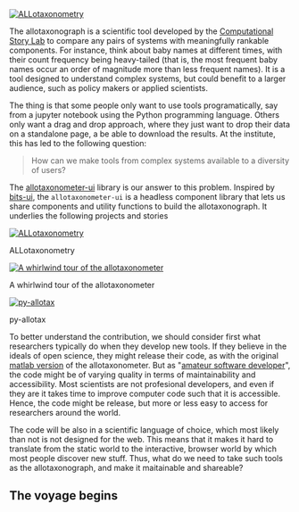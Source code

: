 
<a href="https://vermont-complex-systems.github.io/complex-stories/allotaxonometry" target="_blank" rel="noopener">
    <img src="/py_allotax_example005-crop.jpg" alt="ALLotaxonometry">
</a>

The allotaxonograph is a scientific tool developed by the [Computational Story Lab](https://compstorylab.org/) to compare any pairs of systems with meaningfully rankable components. For instance, think about baby names at different times, with their count frequency being heavy-tailed (that is, the most frequent baby names occur an order of magnitude more than less frequent names). It is a tool designed to understand complex systems, but could benefit to a larger audience, such as policy makers or applied scientists.

The thing is that some people only want to use tools programatically, say from a jupyter notebook using the Python programming language. Others only want a drag and drop approach, where they just want to drop their data on a standalone page, a be able to download the results. At the institute, this has led to the following question:

> How can we make tools from complex systems available to a diversity of users?

The [allotaxonometer-ui](https://github.com/Vermont-Complex-Systems/allotaxonometer-ui) library is our answer to this problem. Inspired by [bits-ui](https://bits-ui.com/), the `allotaxonometer-ui` is a headless component library that lets us share components and utility functions to build the allotaxonograph. It underlies the following projects and stories

<div class="image-grid">
  
  <div class="image-item">
    <a href="https://vermont-complex-systems.github.io/complex-stories/allotaxonometry" target="_blank" rel="noopener">
      <img src="/common/thumbnails/screenshots/allotaxonometry.jpg" alt="ALLotaxonometry">
    </a>
    <p class="image-caption">ALLotaxonometry</p>
  </div>
  
  <div class="image-item" style="max-width:90%;">
    <a href="https://vermont-complex-systems.github.io/complex-stories/allotax-scrolly" target="_blank" rel="noopener">
      <img src="/common/thumbnails/screenshots/allotax-scrolly.jpg" alt="A whirlwind tour of the allotaxonometer">
    </a>
    <p class="image-caption">A whirlwind tour of the allotaxonometer</p>
  </div>

  <div class="image-item">
    <a href="https://github.com/compstorylab/py-allotax" target="_blank" rel="noopener">
      <img src="/Allotax.jpg" alt="py-allotax">
    </a>
    <p class="image-caption">py-allotax</p>
  </div>
</div>

To better understand the contribution, we should consider first what researchers typically do when they develop new tools. If they believe in the ideals of open science, they might release their code, as with the original [matlab version](https://gitlab.com/compstorylab/allotaxonometer) of the allotaxonometer. But as "[amateur software developer](https://www.youtube.com/watch?v=zwRdO9_GGhY)", the code might be of varying quality in terms of maintainability and accessibility. Most scientists are not profesional developers, and even if they are it takes time to improve computer code such that it is accessible. Hence, the code might be release, but more or less easy to access for researchers around the world. 

The code will be also in a scientific language of choice, which most likely than not is not designed for the web. This means that it makes it hard to translate from the static world to the interactive, browser world by which most people discover new stuff. Thus, what do we need to take such tools as the allotaxonograph, and make it maitainable and shareable?

## The voyage begins

